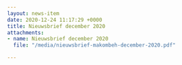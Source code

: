 ```yaml
---
layout: news-item
date: 2020-12-24 11:17:29 +0000
title: Nieuwsbrief december 2020
attachments:
- name: Nieuwsbrief december 2020
  file: "/media/nieuwsbrief-makombeh-december-2020.pdf"

---
```

